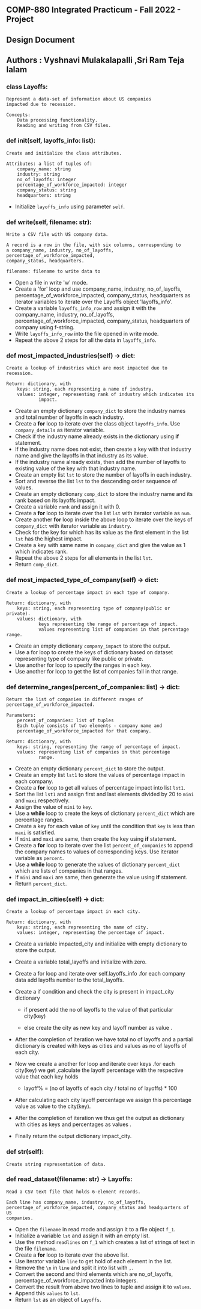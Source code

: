 ## COMP-880 Integrated Practicum - Fall 2022 - Project

## Design Document
## Authors : Vyshnavi Mulakalapalli ,Sri Ram Teja Ialam

### class Layoffs:
    
    Represent a data-set of information about US companies 
    impacted due to recession.

    Concepts:
        Data processing functionality.
        Reading and writing from CSV files.

### def __init__(self, layoffs_info: list):

    Create and initialize the class attributes.

    Attributes: a list of tuples of:
        company_name: string
        industry: string
        no_of_layoffs: integer
        percentage_of_workforce_impacted: integer
        company_status: string
        headquarters: string

* Initialize `layoffs_info` using parameter `self`.

### def write(self, filename: str):
        
    Write a CSV file with US company data.

    A record is a row in the file, with six columns, corresponding to
    a company_name, industry, no_of_layoffs, percentage_of_workforce_impacted,
    company_status, headquarters.

    filename: filename to write data to

* Open a file in write 'w' mode.
* Create a 'for' loop and use company_name, industry, no_of_layoffs, percentage_of_workforce_impacted, company_status, headquarters as iterator variables to iterate over the Layoffs object 'layoffs_info'.
* Create a variable `layoffs_info_row` and assign it with the company_name, industry, no_of_layoffs, percentage_of_workforce_impacted, company_status, headquarters of company using f-string.
* Write `layoffs_info_row` into the file opened in write mode.
* Repeat the above 2 steps for all the data in `layoffs_info`.

        
### def most_impacted_industries(self) -> dict:

    Create a lookup of industries which are most impacted due to recession.
    
    Return: dictionary, with
        keys: string, each representing a name of industry.
        values: integer, representing rank of industry which indicates its 
                impact.

* Create an empty dictionary `company_dict` to store the industry names and total  number of layoffs in each industry.
* Create a **for** loop to iterate over the class object `layoffs_info`. Use `company_details` as iterator variable.
* Check if the industry name already exists in the dictionary using **if** statement.
* If the industry name does not exist, then create a key with that industry name and give the layoffs in that industry as its value.
* If the industry name already exists, then add the number of layoffs to existing value of the key with that industry name.
* Create an empty list `lst` to store the number of layoffs in each industry.
* Sort and reverse the list `lst` to the descending order sequence of values.
* Create an empty dictionary `comp_dict` to store the industry name and its rank based on its layoffs impact.
* Create a variable `rank` and assign it with 0.
* Create a **for** loop to iterate over the list `lst` with iterator variable as `num`.
* Create another **for** loop inside the above loop to iterate over the keys of `company_dict` with iterator variable as `industry`.
* Check for the key for which has its value as the first element in the list `lst` has the highest impact.
* Create a key with same name in `company_dict` and give the value as 1 which indicates rank.
* Repeat the above 2 steps for all elements in the list `lst`.
* Return `comp_dict`.

### def most_impacted_type_of_company(self) -> dict:
    
    Create a lookup of percentage impact in each type of company.

    Return: dictionary, with
        keys: string, each representing type of company(public or private).
        values: dictionary, with 
                keys representing the range of percentage of impact.
                values representing list of companies in that percentage range.

* Create an empty dictionary `company_impact` to store the output.
* Use a for loop to create the keys of dictionary based on dataset representing type of company like public or private.
* Use another for loop to specify the ranges in each key.
* Use another for loop to get the list of companies fall in that range.

### def determine_ranges(percent_of_companies: list) -> dict:

    Return the list of companies in different ranges of
    percentage_of_workforce_impacted.
    
    Parameters:
        percent_of_companies: list of tuples
        Each tuple consists of two elements - company name and 
        percentage_of_workforce_impacted for that company.
    
    Return: dictionary, with
        keys: string, representing the range of percentage of impact.
        values: representing list of companies in that percentage 
                range.

* Create an empty dictionary `percent_dict` to store the output.
* Create an empty list `lst1` to store the values of percentage impact in each company.
* Create a **for** loop to get all values of percentage impact into list `lst1`.
* Sort the list `lst1` and assign first and last elements divided by 20 to `mini` and `maxi` respectively.
* Assign the value of `mini` to `key`.
* Use a **while** loop to create the keys of dictionary `percent_dict` which are percentage ranges.
* Create a key for each value of `key` until the condition that `key` is less than `maxi` is satisfied.
* If `mini` and `maxi` are same, then create the key using **if** statement.
* Create a **for** loop to iterate over the list `percent_of_companies` to append the company names to values of corresponding keys. Use iterator variable as `percent`.
* Use a **while** loop to generate the values of dictionary `percent_dict` which are lists of companies in that ranges.
* If `mini` and `maxi` are same, then generate the value using **if** statement.
* Return `percent_dict`.

### def impact_in_cities(self) -> dict:

    Create a lookup of percentage impact in each city.

    Return: dictionary, with
        keys: string, each representing the name of city.
        values: integer, representing the percentage of impact.
 
* Create a variable impacted_city and initialize with empty dictionary to store
  the output.

* Create a variable total_layoffs and initialize with zero.

* Create a for loop and iterate over self.layoffs_info .for each company data 
  add layoffs number to the total_layoffs.

* Create a if condition and check the city is present in impact_city dictionary

  * if present add the no of layoffs to the value of that particular city(key)
  
  * else create the  city as new key and layoff number as value .
  
* After the completion of iteration we have total no of layoffs and a partial 
  dictionary is created with keys as cities and values as no of layoffs of each 
  city.

* Now we create a another for loop and iterate over keys .for each city(key) 
  we get ,calculate the layoff percentage with the respective value that each 
  key holds 
  
   * layoff% = (no of layoffs of each city / total no of layoffs) * 100

* After calculating each city layoff percentage  we assign this percentage 
  value as value to the city(key).

* After the completion of iteration we thus get the output as dictionary with 
  cities as keys and percentages as values .

* Finally return the output dictionary impact_city.


### def __str__(self):

    Create string representation of data.

### def read_dataset(filename: str) -> Layoffs:

    Read a CSV text file that holds 6-element records.

    Each line has company_name, industry, no_of_layoffs, 
    percentage_of_workforce_impacted, company_status and headquarters of US 
    companies.

* Open the `filename` in read mode and assign it to a file object `f_1`.
* Initialize a variable `lst` and assign it with an empty list.
* Use the method `readlines` on `f_1` which creates a list of strings of text in the file `filename`.
* Create a **for** loop to iterate over the above list.
* Use iterator variable `line` to get hold of each element in the list.
* Remove the `\n` in `line` and split it into list with `,`.
* Convert the second and third elements which are no_of_layoffs, percentage_of_workforce_impacted into integers.
* Convert the result from above two lines to tuple and assign it to `values`.
* Append this `values` to `lst`.
* Return `lst` as an object of `Layoffs`.
